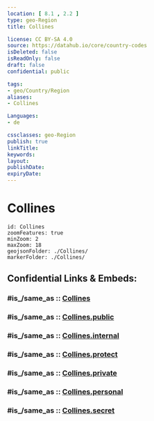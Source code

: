 ```yaml
---
location: [ 8.1 , 2.2 ] 
type: geo-Region
title: Collines

license: CC BY-SA 4.0
source: https://datahub.io/core/country-codes
isDeleted: false
isReadOnly: false
draft: false
confidential: public

tags:
- geo/Country/Region
aliases:
- Collines

Languages:
- de

cssclasses: geo-Region
publish: true
linkTitle: 
keywords: 
layout: 
publishDate: 
expiryDate: 
---
```


# Collines

```leaflet
id: Collines
zoomFeatures: true 
minZoom: 2 
maxZoom: 18
geojsonFolder: ./Collines/
markerFolder: ./Collines/
```


## Confidential Links & Embeds: 

### #is_/same_as :: [Collines](/_Standards/Earth/Continent/Africa/Africa~West/Benin/Departements~Benin/Collines.md) 

### #is_/same_as :: [Collines.public](/_public/Earth/Continent/Africa/Africa~West/Benin/Departements~Benin/Collines.public.md) 

### #is_/same_as :: [Collines.internal](/_internal/Earth/Continent/Africa/Africa~West/Benin/Departements~Benin/Collines.internal.md) 

### #is_/same_as :: [Collines.protect](/_protect/Earth/Continent/Africa/Africa~West/Benin/Departements~Benin/Collines.protect.md) 

### #is_/same_as :: [Collines.private](/_private/Earth/Continent/Africa/Africa~West/Benin/Departements~Benin/Collines.private.md) 

### #is_/same_as :: [Collines.personal](/_personal/Earth/Continent/Africa/Africa~West/Benin/Departements~Benin/Collines.personal.md) 

### #is_/same_as :: [Collines.secret](/_secret/Earth/Continent/Africa/Africa~West/Benin/Departements~Benin/Collines.secret.md)

